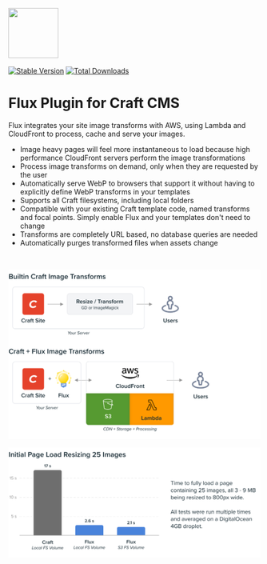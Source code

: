 <img src="/icon.svg" width="100" height="100"><br>

[![Stable Version](https://img.shields.io/packagist/v/dyerc/craft-flux?label=stable)](https://packagist.org/packages/dyerc/craft-flux) 
[![Total Downloads](https://img.shields.io/packagist/dt/dyerc/craft-flux)](https://packagist.org/packages/dyerc/craft-flux)

# Flux Plugin for Craft CMS

Flux integrates your site image transforms with AWS, using Lambda and CloudFront to process, cache and serve your images.

- Image heavy pages will feel more instantaneous to load because high performance CloudFront servers perform the image transformations
- Process image transforms on demand, only when they are requested by the user
- Automatically serve WebP to browsers that support it without having to explicitly define WebP transforms in your templates
- Supports all Craft filesystems, including local folders
- Compatible with your existing Craft template code, named transforms and focal points. Simply enable Flux and your templates don't need to change
- Transforms are completely URL based, no database queries are needed
- Automatically purges transformed files when assets change

<br>

![Flux diagram](./resources/how_it_works.svg)

![Flux difference graph](./resources/flux_difference_graph.svg)